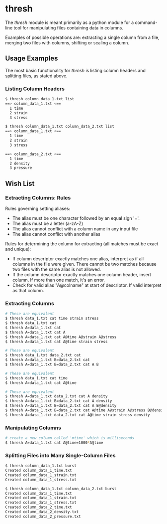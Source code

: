 # thresh

The _thresh_ module is meant primarily as a python module for a command-line tool for manipulating files containing data in columns.

Examples of possible operations are: extracting a single column from a file, merging two files with columns, shifting or scaling a column.


## Usage Examples

The most basic functionality for _thresh_ is listing column headers and splitting files, as stated above.

### Listing Column Headers

```bash
$ thresh column_data_1.txt list
==> column_data_1.txt <==
  1 time
  2 strain
  3 stress
```

```bash
$ thresh column_data_1.txt column_data_2.txt list
==> column_data_1.txt <==
  1 time
  2 strain
  3 stress

==> column_data_2.txt <==
  1 time
  2 density
  3 pressure
```

## Wish List

### Extracting Columns: Rules

Rules governing setting aliases:
* The alias must be one character followed by an equal sign '='.
* The alias must be a letter (a-zA-Z)
* The alias cannot conflict with a column name in any input file
* The alias cannot conflict with another alias

Rules for determining the column for extracting (all matches must be
exact and unique):
* If column descriptor exactly matches one alias, interpret as if all
  columns in the file were given. There cannot be two matches because
  two files with the same alias is not allowed.
* If the column descriptor exactly matches one column header, insert
  column. If more than one match, it's an error.
* Check for valid alias "A@colname" at start of descriptor. If valid
  interpret as that column.

### Extracting Columns

```bash
# These are equivalent
$ thresh data_1.txt cat time strain stress
$ thresh data_1.txt cat
$ thresh A=data_1.txt cat
$ thresh A=data_1.txt cat A
$ thresh A=data_1.txt cat A@time A@strain A@stress
$ thresh A=data_1.txt cat A@time strain stress

# These are equivalent
$ thresh data_1.txt data_2.txt cat
$ thresh A=data_1.txt B=data_2.txt cat
$ thresh A=data_1.txt B=data_2.txt cat A B

# These are equivalent
$ thresh data_1.txt cat time
$ thresh A=data_1.txt cat A@time

# These are equivalent
$ thresh A=data_1.txt data_2.txt cat A density
$ thresh A=data_1.txt B=data_2.txt cat A density
$ thresh A=data_1.txt B=data_2.txt cat A B@density
$ thresh A=data_1.txt B=data_2.txt cat A@time A@strain A@stress B@density
$ thresh A=data_1.txt data_2.txt cat A@time strain stress density
```

### Manipulating Columns
```bash
# create a new column called 'mtime' which is milliseconds
$ thresh A=data_1.txt cat A@time=1000*A@time

```

### Splitting Files into Many Single-Column Files

```bash
$ thresh column_data_1.txt burst
Created column_data_1_time.txt
Created column_data_1_strain.txt
Created column_data_1_stress.txt
```

```bash
$ thresh column_data_1.txt column_data_2.txt burst
Created column_data_1_time.txt
Created column_data_1_strain.txt
Created column_data_1_stress.txt
Created column_data_2_time.txt
Created column_data_2_density.txt
Created column_data_2_pressure.txt
```
